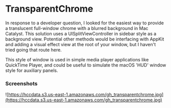 # TransparentChrome

In response to a developer question, I looked for the easiest way to provide a translucent full-window chrome with a blurred background in Mac Catalyst. This solution uses a UISplitViewController in sidebar style as a background view. Potential other methods would be interfacing with AppKit and adding a visual effect view at the root of your window, but I haven't tried going that route here.

This style of window is used in simple media player applications like QuickTime Player, and could be useful to simulate the macOS 'HUD' window style for auxiliary panels.

### Screenshots

![https://hccdata.s3.us-east-1.amazonaws.com/gh_transparentchrome.jpg](https://hccdata.s3.us-east-1.amazonaws.com/gh_transparentchrome.jpg)

